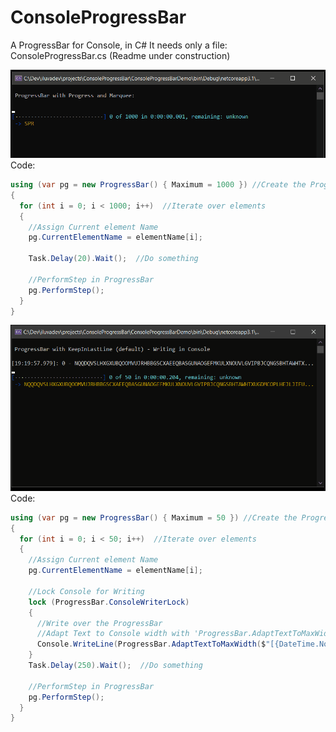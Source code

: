 # ConsoleProgressBar
A ProgressBar for Console, in C# 
It needs only a file: ConsoleProgressBar.cs
(Readme under construction)

![Screencapture ConsoleProgressBar with Default Config](Images/ProgressBarConsole-Default.gif)
Code:
```csharp
using (var pg = new ProgressBar() { Maximum = 1000 }) //Create the ProgressBar
{
  for (int i = 0; i < 1000; i++)  //Iterate over elements
  {
    //Assign Current element Name
    pg.CurrentElementName = elementName[i];
		
    Task.Delay(20).Wait();  //Do something
		
    //PerformStep in ProgressBar
    pg.PerformStep();
  }
}
```
 
 ![Screencapture ConsoleProgressBar with Default Config: writing](Images/ProgressBarConsole-Default-Writing.gif)
Code:
```csharp
using (var pg = new ProgressBar() { Maximum = 50 }) //Create the ProgressBar
{
  for (int i = 0; i < 50; i++)  //Iterate over elements
  {
    //Assign Current element Name
    pg.CurrentElementName = elementName[i];

	//Lock Console for Writing
    lock (ProgressBar.ConsoleWriterLock)
	{
	  //Write over the ProgressBar
	  //Adapt Text to Console width with 'ProgressBar.AdaptTextToMaxWidth'
      Console.WriteLine(ProgressBar.AdaptTextToMaxWidth($"[{DateTime.Now.ToString("HH:mm:ss.fff")}]: {i} - {elementName}", Console.BufferWidth));
	}	
    Task.Delay(250).Wait();  //Do something
		
    //PerformStep in ProgressBar
    pg.PerformStep();
  }
}
```
